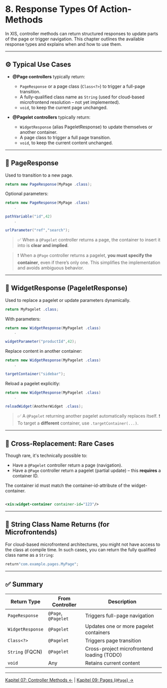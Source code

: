 # 8. Response Types Of Action-Methods

In XIS, controller methods can return structured responses to update parts of the page or trigger navigation. This
chapter outlines the available response types and explains when and how to use them.

---

## ⚙️ Typical Use Cases

- **@Page controllers** typically return:
    - `PageResponse` or a page class (`Class<?>`) to trigger a full-page transition.
    - A fully-qualified class name as `String` (used for cloud-based microfrontend resolution – not yet implemented).
    - `void`, to keep the current page unchanged.

- **@Pagelet controllers** typically return:
    - `WidgetResponse` (alias PageletResponse) to update themselves or another container.
    - A page class to trigger a full page transition.
    - `void`, to keep the current content unchanged.

---

## 🔁 PageResponse

Used to transition to a new page.

```java
return new PageResponse(MyPage .class);
```

Optional parameters:

```java
return new PageResponse(MyPage .class)
    .

pathVariable("id",42)
    .

urlParameter("ref","search");
```

> ✅ When a `@Pagelet` controller returns a page, the container to insert it into is **clear and implied**.

> ❗ When a `@Page` controller returns a pagelet, **you must specify the container**, even if there’s only one. This
> simplifies the implementation and avoids ambiguous behavior.

---

## 🔄 WidgetResponse (PageletResponse)

Used to replace a pagelet or update parameters dynamically.

```java
return MyPagelet .class;
```

With parameters:

```java
return new WidgetResponse(MyPagelet .class)
    .

widgetParameter("productId",42);
```

Replace content in another container:

```java
return new WidgetResponse(MyPagelet .class)
    .

targetContainer("sidebar");
```

Reload a pagelet explicitly:

```java
return new WidgetResponse(MyPagelet .class)
    .

reloadWidget(AnotherWidget .class);
```

> ✅ A `@Pagelet` returning another pagelet automatically replaces itself.
> ❗ To target a **different** container, use `.targetContainer(...)`.

---

## 🔄 Cross-Replacement: Rare Cases

Though rare, it's technically possible to:

- Have a `@Pagelet` controller return a page (navigation).
- Have a `@Page` controller return a pagelet (partial update) – this **requires** a container ID.

The container id must match the container-id-attribute of the widget-container.

```xml

<xis:widget-container container-id="123"/>
```

---

## 🧭 String Class Name Returns (for Microfrontends)

For cloud-based microfrontend architectures, you might not have access to the class at compile time. In such cases,
you can return the fully qualified class name as a `String`:

```java
return"com.example.pages.MyPage";
```

---

## ✅ Summary

| Return Type      | From Controller     | Description                                |
|------------------|---------------------|--------------------------------------------|
| `PageResponse`   | `@Page`, `@Pagelet` | Triggers full-page navigation              |
| `WidgetResponse` | `@Pagelet`          | Updates one or more pagelet containers     |
| `Class<?>`       | `@Pagelet`          | Triggers page transition                   |
| `String` (FQCN)  | `@Pagelet`          | Cross-project microfrontend loading (TODO) |
| `void`           | Any                 | Retains current content                    |

---

[Kapitel 07: Controller Methods ←](07-controller-methods.md) | [Kapitel 09: Pages (`@Page`) →](09-pages.md)

